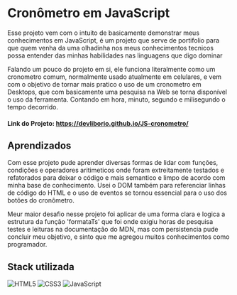 # Cronômetro em JavaScript

Esse projeto vem com o intuito de basicamente demonstrar meus conhecimentos em JavaScript, é um projeto que serve de portifolio para que quem venha da uma olhadinha nos meus conhecimentos tecnicos possa entender das minhas habilidades nas linguagens que digo dominar

Falando um pouco do projeto em si, ele funciona literalmente como um cronometro comum, normalmente usado atualmente em celulares, e vem com o objetivo de tornar mais pratico o uso de um cronometro em Desktops, que com basicamente uma pesquisa na Web se torna disponível o uso da ferramenta. Contando em hora, minuto, segundo e milisegundo o tempo decorrido. 

#### Link do Projeto: https://devliborio.github.io/JS-cronometro/

## Aprendizados

Com esse projeto pude aprender diversas formas de lidar com funções, condições e operadores aritimeticos onde foram extreitamente testados e refatorados para deixar o código e mais semantico e limpo de acordo com minha base de conhecimento. Usei o DOM também para referenciar linhas de código do HTML e o uso de eventos se tornou essencial para o uso dos botões do cronômetro.

Meur maior desafio nesse projeto foi aplicar de uma forma clara e logica a estrutura da função 'formataTs' que foi onde exigiu horas de pesquisa testes e leituras na documentação do MDN, mas com persistencia pude concluir meu objetivo, e sinto que me agregou muitos conhecimentos como programador.


## Stack utilizada

<img alt="HTML5" src="https://img.shields.io/badge/HTML5-E34F26?style=for-the-badge&logo=html5&logoColor=white"/> <img alt="CSS3" src="https://img.shields.io/badge/CSS3-1572B6?style=for-the-badge&logo=css3&logoColor=white"/> <img alt="JavaScript" src="https://img.shields.io/badge/JavaScript-323330?style=for-the-badge&logo=javascript&logoColor=F7DF1E"/>
